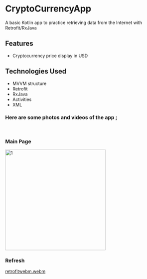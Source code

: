 # CryptoCurrencyApp
A basic Kotlin app to practice retrieving data from the Internet with Retrofit/RxJava
<br>

## Features
- Cryptocurrency price display in USD <br>

## Technologies Used
- MVVM structure <br>
- Retrofit <br>
- RxJava <br>
- Activities <br>
- XML <br>

### Here are some photos and videos of the app ;
<br>

### Main Page
<img width="322" alt="1" src="https://github.com/mertgoksu/RetrofitCrypto/assets/119433132/5d0649f3-1c87-4e3a-8a11-b93ca364a173">

### Refresh
[retrofitwebm.webm](https://github.com/mertgoksu/RetrofitCrypto/assets/119433132/e05ec271-39eb-48a6-90f3-32f445ade748)

